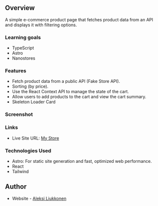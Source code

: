 ## Overview

A simple e-commerce product page that fetches product data from an API and displays it with filtering options.

### Learning goals

- TypeScript
- Astro
- Nanostores

### Features

- Fetch product data from a public API (Fake Store API).
- Sorting (by price).
- Use the React Context API to manage the state of the cart.
- Allow users to add products to the cart and view the cart summary.
- Skeleton Loader Card

### Screenshot

<!-- ![](./screenshot.png)
![](./screenshot2.png) -->

### Links

- Live Site URL: [My Store](https://zesty-dragon-b6cc01.netlify.app/)

### Technologies Used

- Astro: For static site generation and fast, optimized web performance.
- React
- Tailwind

## Author

- Website - [Aleksi Liukkonen](https://www.aleksiliukkonen.fi)
